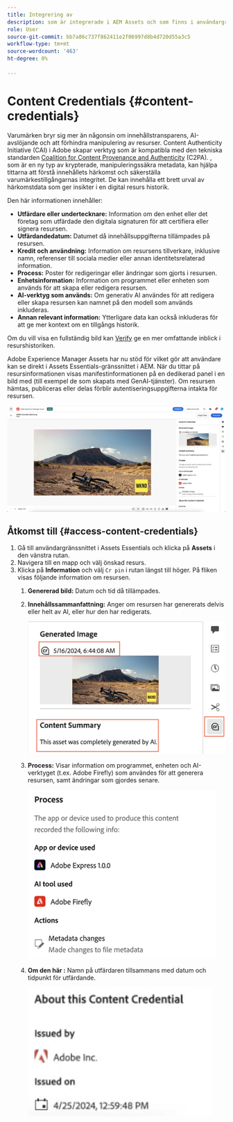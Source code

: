 ```yaml
---
title: Integrering av
description: som är integrerade i AEM Assets och som finns i användargränssnittet i AEM Assets Essentials kan erbjuda kontext i en tillgångs historia, inklusive hur den har gjorts och vem som har deltagit i skapandet av den. Som en näringsetikett för digitalt innehåll kan  bidra till att öka transparensen och bygga förtroende hos målgrupperna.
role: User
source-git-commit: bb7a86c737f862411e2f06997d8b4d720d55a3c5
workflow-type: tm+mt
source-wordcount: '463'
ht-degree: 0%

---
```



# Content Credentials {#content-credentials}

Varumärken bryr sig mer än någonsin om innehållstransparens, AI-avslöjande och att förhindra manipulering av resurser. Content Authenticity Initiative (CAI) i Adobe skapar verktyg som är kompatibla med den tekniska standarden [Coalition for Content Provenance and Authenticity](https://c2pa.org/specifications/specifications/1.1/specs/C2PA_Specification.html#_trust_model) (C2PA). , som är en ny typ av krypterade, manipuleringssäkra metadata, kan hjälpa tittarna att förstå innehållets härkomst och säkerställa varumärkestillgångarnas integritet. De kan innehålla ett brett urval av härkomstdata som ger insikter i en digital resurs historik.

Den här informationen innehåller:

* **Utfärdare eller undertecknare:** Information om den enhet eller det företag som utfärdade den digitala signaturen för att certifiera eller signera resursen.
* **Utfärdandedatum:** Datumet då innehållsuppgifterna tillämpades på resursen.
* **Kredit och användning:** Information om resursens tillverkare, inklusive namn, referenser till sociala medier eller annan identitetsrelaterad information.
* **Process:** Poster för redigeringar eller ändringar som gjorts i resursen.
* **Enhetsinformation:** Information om programmet eller enheten som används för att skapa eller redigera resursen.
* **AI-verktyg som används:** Om generativ AI användes för att redigera eller skapa resursen kan namnet på den modell som används inkluderas.
* **Annan relevant information:** Ytterligare data kan också inkluderas för att ge mer kontext om en tillgångs historik.

Om du vill visa en fullständig bild kan [Verify](https://contentcredentials.org/verify) ge en mer omfattande inblick i resurshistoriken.

Adobe Experience Manager Assets har nu stöd för  vilket gör att användare kan se  direkt i Assets Essentials-gränssnittet i AEM. När du tittar på resursinformationen visas manifestinformationen på en dedikerad panel i en bild med  (till exempel de som skapats med GenAI-tjänster). Om resursen hämtas, publiceras eller delas förblir autentiseringsuppgifterna intakta för resursen.

![assetss](/help/using/assets/content-credentials.png)

## Åtkomst till  {#access-content-credentials}

1. Gå till användargränssnittet i Assets Essentials och klicka på **Assets** i den vänstra rutan.
1. Navigera till en mapp och välj önskad resurs.
1. Klicka på **Information** och välj `Cr pin` i rutan längst till höger. På fliken  visas följande information om resursen.
   1. **Genererad bild:** Datum och tid då  tillämpades.
   1. **Innehållssammanfattning:** Anger om resursen har genererats delvis eller helt av AI, eller hur den har redigerats.

      ![innehållssammanfattning](/help/using/assets/content-credentials1.png)
   1. **Process:** Visar information om programmet, enheten och AI-verktyget (t.ex. Adobe Firefly) som användes för att generera resursen, samt ändringar som gjordes senare.

      ![process](/help/using/assets/CR-Process.png)
   1. **Om den här :** Namn på utfärdaren tillsammans med datum och tidpunkt för utfärdande.

      ![utfärdare](/help/using/assets/CR-issuer.png)